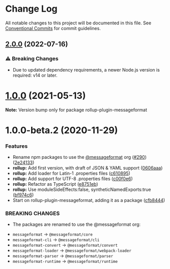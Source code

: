 # Change Log

All notable changes to this project will be documented in this file.
See [Conventional Commits](https://conventionalcommits.org) for commit guidelines.

## [2.0.0](https://github.com/messageformat/messageformat/compare/rollup-plugin-messageformat@1.0.0...rollup-plugin-messageformat@2.0.0) (2022-07-16)

### ⚠ Breaking Changes

* Due to updated dependency requirements,
  a newer Node.js version is required: v14 or later.

# [1.0.0](https://github.com/messageformat/messageformat/compare/rollup-plugin-messageformat@1.0.0-beta.2...rollup-plugin-messageformat@1.0.0) (2021-05-13)

**Note:** Version bump only for package rollup-plugin-messageformat





# 1.0.0-beta.2 (2020-11-29)


### Features

* Rename npm packages to use the [@messageformat](https://github.com/messageformat) org ([#290](https://github.com/messageformat/messageformat/issues/290)) ([2e24133](https://github.com/messageformat/messageformat/commit/2e2413300ab000467ecbb53ecd6fa0cc7a38cbcf))
* **rollup:** Add first version, with draft of JSON & YAML support ([0606aaa](https://github.com/messageformat/messageformat/commit/0606aaa35843ae26c482a5a278f4d1fa4a2f48e2))
* **rollup:** Add loader for Latin-1 .properties files ([c610895](https://github.com/messageformat/messageformat/commit/c6108950e8f1e4fe66e99e2a6aa571e5cf7741ee))
* **rollup:** Add support for UTF-8 .properties files ([c00f0e6](https://github.com/messageformat/messageformat/commit/c00f0e60d88fa78597b29aa96fb22c212c7a7698))
* **rollup:** Refactor as TypeScript ([e8751eb](https://github.com/messageformat/messageformat/commit/e8751eb1883bbad0e1598332541a2fb0d63bbf6d))
* **rollup:** Use moduleSideEffects:false, syntheticNamedExports:true ([bf974c6](https://github.com/messageformat/messageformat/commit/bf974c60f38a447b5f125e8c1b25575c59f55612))
* Start on rollup-plugin-messageformat, adding it as a package ([cfb8444](https://github.com/messageformat/messageformat/commit/cfb8444512bd9ec04fb23d04918213783fb67947))


### BREAKING CHANGES

* The packages are renamed to use the @messageformat org:
- `messageformat` -> `@messageformat/core`
- `messageformat-cli` -> `@messageformat/cli`
- `messageformat-convert` -> `@messageformat/convert`
- `messageformat-loader` -> `@messageformat/webpack-loader`
- `messageformat-parser` -> `@messageformat/parser`
- `messageformat-runtime` -> `@messageformat/runtime`
